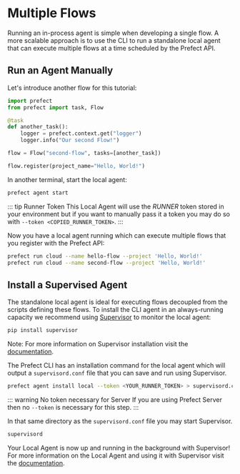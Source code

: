 # Multiple Flows

Running an in-process agent is simple when developing a single flow. A more scalable approach is to use the CLI to run a standalone local agent that can execute multiple flows at a time scheduled by the Prefect API.

## Run an Agent Manually

Let's introduce another flow for this tutorial:

```python
import prefect
from prefect import task, Flow

@task
def another_task():
    logger = prefect.context.get("logger")
    logger.info("Our second Flow!")

flow = Flow("second-flow", tasks=[another_task])

flow.register(project_name="Hello, World!")
```

In another terminal, start the local agent:

```bash
prefect agent start
```

::: tip Runner Token <Badge text="Cloud"/>
This Local Agent will use the _RUNNER_ token stored in your environment but if you want to manually pass it a token you may do so with `--token <COPIED_RUNNER_TOKEN>`.
:::

Now you have a local agent running which can execute multiple flows that you register with the Prefect API:

```bash
prefect run cloud --name hello-flow --project 'Hello, World!'
prefect run cloud --name second-flow --project 'Hello, World!'
```

## Install a Supervised Agent

The standalone local agent is ideal for executing flows decoupled from the scripts defining these flows. To install the CLI agent in an always-running capacity we recommend using [Supervisor](http://supervisord.org/introduction.html) to monitor the local agent:

```bash
pip install supervisor
```

Note: For more information on Supervisor installation visit the [documentation](http://supervisord.org/installing.html).

The Prefect CLI has an installation command for the local agent which will output a `supervisord.conf` file that you can save and run using Supervisor.

```bash
prefect agent install local --token <YOUR_RUNNER_TOKEN> > supervisord.conf
```

::: warning No token necessary for Server
If you are using Prefect Server then no `--token` is necessary for this step.
:::

In that same directory as the `supervisord.conf` file you may start Supervisor.

```bash
supervisord
```

Your Local Agent is now up and running in the background with Supervisor! For more information on the Local Agent and using it with Supervisor visit the [documentation](/cloud/agents/local.html).
